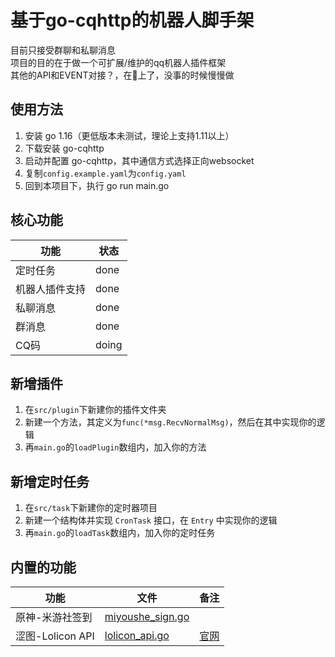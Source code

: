 # 基于go-cqhttp的机器人脚手架  

目前只接受群聊和私聊消息  
项目的目的在于做一个可扩展/维护的qq机器人插件框架  
其他的API和EVENT对接？，在🦌上了，没事的时候慢慢做

## 使用方法  

1. 安装 go 1.16（更低版本未测试，理论上支持1.11以上）
2. 下载安装 go-cqhttp  
3. 启动并配置 go-cqhttp，其中通信方式选择正向websocket
4. 复制`config.example.yaml`为`config.yaml`
5. 回到本项目下，执行 go run main.go

## 核心功能
| 功能 | 状态 |
| --- | --- |
| 定时任务 | done |
| 机器人插件支持 | done |
| 私聊消息 | done |
| 群消息 | done |
| CQ码 | doing |





## 新增插件  

1. 在`src/plugin`下新建你的插件文件夹  
2. 新建一个方法，其定义为`func(*msg.RecvNormalMsg)`，然后在其中实现你的逻辑
3. 再`main.go`的`loadPlugin`数组内，加入你的方法  


## 新增定时任务

1. 在`src/task`下新建你的定时器项目  
2. 新建一个结构体并实现 `CronTask` 接口，在 `Entry` 中实现你的逻辑
3. 再`main.go`的`loadTask`数组内，加入你的定时任务  

## 内置的功能 

| 功能 | 文件 | 备注 |
| --- | --- | --- |
| 原神-米游社签到 | [miyoushe_sign.go](./src/common/mihoyo/miyoushe_sign.go) | |
| 涩图-Lolicon API | [lolicon_api.go](./src/common/setu_api/lolicon_api.go) | [官网](https://api.lolicon.app/#/setu) |
